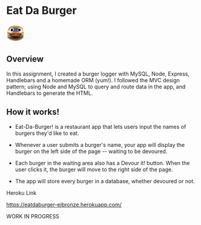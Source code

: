 # Eat Da Burger

<img src="public/assets/img/burgerbouncygif.gif" height="48" width="48" />

## Overview

In this assignment, I created a burger logger with MySQL, Node, Express, Handlebars and a homemade ORM (yum!). I followed the MVC design pattern; using Node and MySQL to query and route data in the app, and Handlebars to generate the HTML.

## How it works!

- Eat-Da-Burger! is a restaurant app that lets users input the names of burgers they'd like to eat.

- Whenever a user submits a burger's name, your app will display the burger on the left side of the page -- waiting to be devoured.

- Each burger in the waiting area also has a Devour it! button. When the user clicks it, the burger will move to the right side of the page.

- The app will store every burger in a database, whether devoured or not.

Heroku Link

https://eatdaburger-ejbronze.herokuapp.com/

WORK IN PROGRESS

